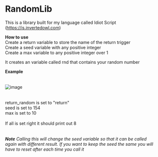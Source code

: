 # RandomLib

This is a library built for my language called Idiot Script (https://is.invertedowl.com)

**How to use**<br>
Create a return variable to store the name of the return trigger<br>
Create a seed variable with any positive integer<br>
Create a max variable to any positive integer over 1<br>

It creates an variable called rnd that contains your random number<br>

**Example**<br>
<br>
<br>
![image](https://user-images.githubusercontent.com/70726294/170286413-1c019a4a-09d5-483f-a1b5-ec80c17394d7.png)<br>
<br>
<br>
return_random is set to "return"<br>
seed is set to 154<br>
max is set to 10<br>
<br>
If all is set right it should print out 8<br>
<br>
<br>
**_Note_**
_Calling this will change the seed variable so that it can be called again with different result. If you want to keep the seed the same you will have to reset after each time you call it_

